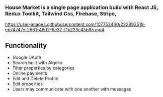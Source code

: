 ### House Market is a single page application build with React JS, Redux Toolkit, Tailwind Css, Firebase, Stripe, 






https://user-images.githubusercontent.com/107752460/222893519-eb74747e-2661-48d2-8e37-f1b223c45b85.mp4


## Functionality


* Google OAuth
* Search built with Algolia 
* Filter properties by categories
* Online payments 
* Edit and Delete Profile
* Edit properties 
* Users may communicate with one another with messages
